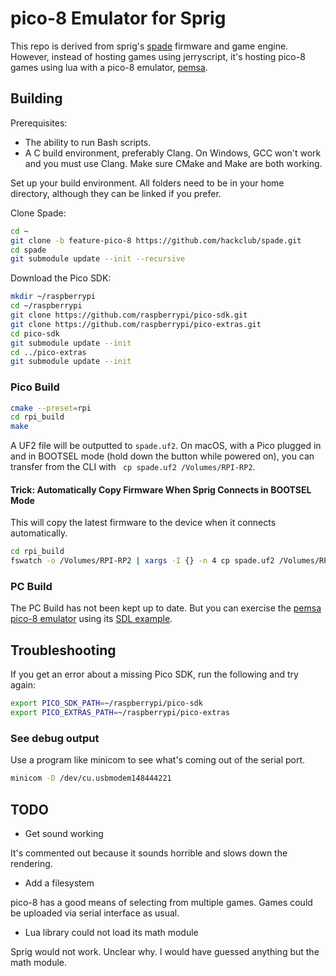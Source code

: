 # pico-8 Emulator for Sprig

This repo is derived from sprig's [spade](https://github.com/hackclub/spade) firmware and game engine. However, instead of hosting games using jerryscript, it's hosting pico-8 games using lua with a pico-8 emulator, [pemsa](https://github.com/shanecelis/pemsa).

## Building

Prerequisites:

- The ability to run Bash scripts.
- A C build environment, preferably Clang. On Windows, GCC won't work and you must use Clang. Make sure CMake and Make are both working.

Set up your build environment. All folders need to be in your home directory, although they can be linked if you prefer.

Clone Spade:

```sh
cd ~
git clone -b feature-pico-8 https://github.com/hackclub/spade.git
cd spade
git submodule update --init --recursive
```

Download the Pico SDK:

```sh
mkdir ~/raspberrypi
cd ~/raspberrypi
git clone https://github.com/raspberrypi/pico-sdk.git
git clone https://github.com/raspberrypi/pico-extras.git
cd pico-sdk
git submodule update --init
cd ../pico-extras
git submodule update --init
```

### Pico Build

```sh
cmake --preset=rpi
cd rpi_build
make
```

A UF2 file will be outputted to `spade.uf2`. On macOS, with a Pico plugged in and in BOOTSEL mode (hold down the button while powered on), you can transfer from the CLI with `
cp spade.uf2 /Volumes/RPI-RP2`.

#### Trick: Automatically Copy Firmware When Sprig Connects in BOOTSEL Mode

This will copy the latest firmware to the device when it connects automatically.

``` sh
cd rpi_build
fswatch -o /Volumes/RPI-RP2 | xargs -I {} -n 4 cp spade.uf2 /Volumes/RPI-RP2
```

### PC Build

The PC Build has not been kept up to date. But you can exercise the [pemsa pico-8 emulator](https://github.com/shanecelis/pemsa) using its [SDL example](https://github.com/egordorichev/pemsa-sdl).

## Troubleshooting

If you get an error about a missing Pico SDK, run the following and try again:

```sh
export PICO_SDK_PATH=~/raspberrypi/pico-sdk
export PICO_EXTRAS_PATH=~/raspberrypi/pico-extras
```

### See debug output

Use a program like minicom to see what's coming out of the serial port.

``` sh
minicom -D /dev/cu.usbmodem148444221
```

## TODO

* Get sound working

It's commented out because it sounds horrible and slows down the rendering.

* Add a filesystem

pico-8 has a good means of selecting from multiple games. Games could be uploaded via serial interface as usual. 

* Lua library could not load its math module

Sprig would not work. Unclear why. I would have guessed anything but the math module.
